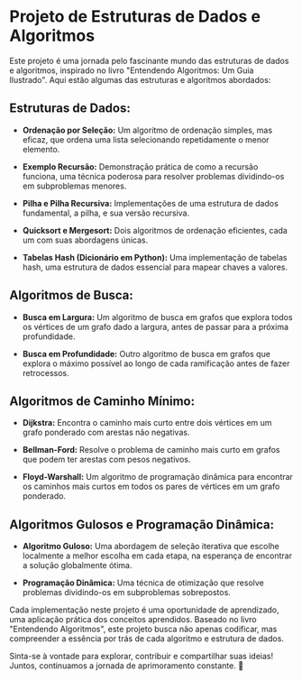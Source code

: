 # Projeto de Estruturas de Dados e Algoritmos

Este projeto é uma jornada pelo fascinante mundo das estruturas de dados e algoritmos, inspirado no livro "Entendendo Algoritmos: Um Guia Ilustrado". Aqui estão algumas das estruturas e algoritmos abordados:

## Estruturas de Dados:
- **Ordenação por Seleção:** Um algoritmo de ordenação simples, mas eficaz, que ordena uma lista selecionando repetidamente o menor elemento.

- **Exemplo Recursão:** Demonstração prática de como a recursão funciona, uma técnica poderosa para resolver problemas dividindo-os em subproblemas menores.

- **Pilha e Pilha Recursiva:** Implementações de uma estrutura de dados fundamental, a pilha, e sua versão recursiva.

- **Quicksort e Mergesort:** Dois algoritmos de ordenação eficientes, cada um com suas abordagens únicas.

- **Tabelas Hash (Dicionário em Python):** Uma implementação de tabelas hash, uma estrutura de dados essencial para mapear chaves a valores.

## Algoritmos de Busca:
- **Busca em Largura:** Um algoritmo de busca em grafos que explora todos os vértices de um grafo dado a largura, antes de passar para a próxima profundidade.

- **Busca em Profundidade:** Outro algoritmo de busca em grafos que explora o máximo possível ao longo de cada ramificação antes de fazer retrocessos.

## Algoritmos de Caminho Mínimo:
- **Dijkstra:** Encontra o caminho mais curto entre dois vértices em um grafo ponderado com arestas não negativas.

- **Bellman-Ford:** Resolve o problema de caminho mais curto em grafos que podem ter arestas com pesos negativos.

- **Floyd-Warshall:** Um algoritmo de programação dinâmica para encontrar os caminhos mais curtos em todos os pares de vértices em um grafo ponderado.

## Algoritmos Gulosos e Programação Dinâmica:
- **Algoritmo Guloso:** Uma abordagem de seleção iterativa que escolhe localmente a melhor escolha em cada etapa, na esperança de encontrar a solução globalmente ótima.

- **Programação Dinâmica:** Uma técnica de otimização que resolve problemas dividindo-os em subproblemas sobrepostos.

Cada implementação neste projeto é uma oportunidade de aprendizado, uma aplicação prática dos conceitos aprendidos. Baseado no livro "Entendendo Algoritmos", este projeto busca não apenas codificar, mas compreender a essência por trás de cada algoritmo e estrutura de dados.

Sinta-se à vontade para explorar, contribuir e compartilhar suas ideias! Juntos, continuamos a jornada de aprimoramento constante. 🚀
